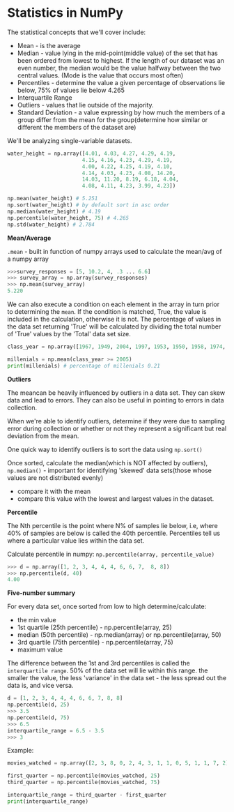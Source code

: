 # Statistics in NumPy

The statistical concepts that we'll cover include:

- Mean - is the average
- Median - value lying in the mid-point(middle value) of the set that has been ordered from lowest to highest. If the length of our dataset was an even number, the median would be the value halfway between the two central values. (Mode is the value that occurs most often)
- Percentiles - determine the value a given percentage of observations lie below, 75% of values lie below 4.265
- Interquartile Range
- Outliers - values that lie outside of the majority.
- Standard Deviation - a value expressing by how much the members of a group differ from the mean for the group(determine how similar or different the members of the dataset are)

We'll be analyzing single-variable datasets.

```py
water_height = np.array([4.01, 4.03, 4.27, 4.29, 4.19,
                        4.15, 4.16, 4.23, 4.29, 4.19,
                        4.00, 4.22, 4.25, 4.19, 4.10,
                        4.14, 4.03, 4.23, 4.08, 14.20,
                        14.03, 11.20, 8.19, 6.18, 4.04,
                        4.08, 4.11, 4.23, 3.99, 4.23])

np.mean(water_height) # 5.251
np.sort(water_height) # by default sort in asc order
np.median(water_height) # 4.19
np.percentile(water_height, 75) # 4.265
np.std(water_height) # 2.784
```

**Mean/Average**

`.mean` - built in function of numpy arrays used to calculate the mean/avg of a numpy array

```py
>>>survey_responses = [5, 10.2, 4, .3 ... 6.6]
>>> survey_array = np.array(survey_responses)
>>> np.mean(survey_array)
5.220
```

We can also execute a condition on each element in the array in turn prior to determining the `mean`. If the condition is matched, True, the value is included in the calculation, otherwise it is not. The percentage of values in the data set returning 'True' will be calculated by dividing the total number of 'True' values by the 'Total' data set size.

```py
class_year = np.array([1967, 1949, 2004, 1997, 1953, 1950, 1958, 1974, 1987, 2006, 2013, 1978, 1951, 1998, 1996, 1952, 2005, 2007, 2003, 1955, 1963, 1978, 2001, 2012, 2014, 1948, 1970, 2011, 1962, 1966, 1978, 1988, 2006, 1971, 1994, 1978, 1977, 1960, 2008, 1965, 1990, 2011, 1962, 1995, 2004, 1991, 1952, 2013, 1983, 1955, 1957, 1947, 1994, 1978, 1957, 2016, 1969, 1996, 1958, 1994, 1958, 2008, 1988, 1977, 1991, 1997, 2009, 1976, 1999, 1975, 1949, 1985, 2001, 1952, 1953, 1949, 2015, 2006, 1996, 2015, 2009, 1949, 2004, 2010, 2011, 2001, 1998, 1967, 1994, 1966, 1994, 1986, 1963, 1954, 1963, 1987, 1992, 2008, 1979, 1987])

millenials = np.mean(class_year >= 2005)
print(millenials) # percentage of millenials 0.21
```

**Outliers**

The meancan be heavily influenced by outliers in a data set. They can skew data and lead to errors. They can also be useful in pointing to errors in data collection.

When we're able to identify outliers, determine if they were due to sampling error during collection or whether or not they represent a significant but real deviation from the mean.

One quick way to identify outliers is to sort the data using `np.sort()`

Once sorted, calculate the median(which is NOT affected by outliers), `np.median()` - important for identifying 'skewed' data sets(those whose values are not distributed evenly)

- compare it with the mean
- compare this value with the lowest and largest values in the dataset.

**Percentile**

The Nth percentile is the point where N% of samples lie below, i.e, where 40% of samples are below is called the 40th percentile. Percentiles tell us where a particular value lies within the data set.

Calculate percentile in numpy: `np.percentile(array, percentile_value)`

```py
>>> d = np.array([1, 2, 3, 4, 4, 4, 6, 6, 7,  8, 8])
>>> np.percentile(d, 40)
4.00
```

**Five-number summary**

For every data set, once sorted from low to high determine/calculate:

- the min value
- 1st quartile (25th percentile) - np.percentile(array, 25)
- median (50th percentile) - np.median(array) or np.percentile(array, 50)
- 3rd quartile (75th percentile) - np.percentile(array, 75)
- maximum value

The difference between the 1st and 3rd percentiles is called the `interquartile range`. 50% of the data set will lie within this range. the smaller the value, the less 'variance' in the data set - the less spread out the data is, and vice versa.

```py
d = [1, 2, 3, 4, 4, 4, 6, 6, 7, 8, 8]
np.percentile(d, 25)
>>> 3.5
np.percentile(d, 75)
>>> 6.5
interquartile_range = 6.5 - 3.5
>>> 3
```

Example:

```py
movies_watched = np.array([2, 3, 8, 0, 2, 4, 3, 1, 1, 0, 5, 1, 1, 7, 2])

first_quarter = np.percentile(movies_watched, 25)
third_quarter = np.percentile(movies_watched, 75)

interquartile_range = third_quarter - first_quarter
print(interquartile_range)
```
